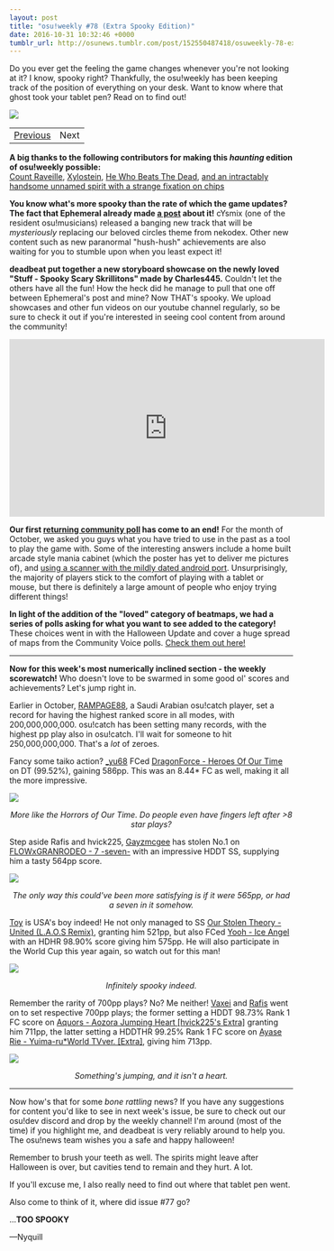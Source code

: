 ```yaml
---
layout: post
title: "osu!weekly #78 (Extra Spooky Edition)"
date: 2016-10-31 10:32:46 +0000
tumblr_url: http://osunews.tumblr.com/post/152550487418/osuweekly-78-extra-spooky-edition
---
```


Do you ever get the feeling the game changes whenever you're not looking at it? I know, spooky right? Thankfully, the osu!weekly has been keeping track of the position of everything on your desk. Want to know where that ghost took your tablet pen? Read on to find out!

![](https://puu.sh/nqIAS/05e726ece8.jpg)
<table width="100%"><tr><td align="left"><a href="https://osu.ppy.sh/home/news/2016-10-24-osuweekly-76">Previous</a></td>
<td align="right">Next</td>
</tr></table>

**A big thanks to the following contributors for making this *haunting* edition of osu!weekly possible:**<br>
[Count Raveille](https://osu.ppy.sh/users/Raveille), [Xylostein](https://osu.ppy.sh/users/Xylo-), [He Who Beats The Dead](https://osu.ppy.sh/users/deadbeat), [and an intractably handsome unnamed spirit with a strange fixation on chips](https://osu.ppy.sh/users/Ephemeral)

**You know what's more spooky than the rate of which the game updates? The fact that Ephemeral already made [a post](https://osu.ppy.sh/news/152454785083) about it!** cYsmix (one of the resident osu!musicians) released a banging new track that will be *mysteriously* replacing our beloved circles theme from nekodex. Other new content such as new paranormal "hush-hush" achievements are also waiting for you to stumble upon when you least expect it!

**deadbeat put together a new storyboard showcase on the newly loved "Stuff - Spooky Scary Skrillitons" made by Charles445.** Couldn't let the others have all the fun! How the heck did he manage to pull that one off between Ephemeral's post and mine? Now THAT's spooky. We upload showcases and other fun videos on our youtube channel regularly, so be sure to check it out if you're interested in seeing cool content from around the community!

<iframe width="560" height="315" src="https://www.youtube.com/embed/9xFwVFAG2a0" frameborder="0" allowfullscreen></iframe>

**Our first [returning community poll](https://osu.ppy.sh/community/forums/topics/508531/start=15) has come to an end!** For the month of October, we asked you guys what you have tried to use in the past as a tool to play the game with. Some of the interesting answers include a home built arcade style mania cabinet (which the poster has yet to deliver me pictures of), and [using a scanner with the mildly dated android port](https://www.youtube.com/watch?v=zijUbm4kEZY). Unsurprisingly, the majority of players stick to the comfort of playing with a tablet or mouse, but there is definitely a large amount of people who enjoy trying different things!

**In light of the addition of the "loved" category of beatmaps, we had a series of polls asking for what you want to see added to the category!** These choices went in with the Halloween Update and cover a huge spread of maps from the Community Voice polls. [Check them out here!](https://osu.ppy.sh/p/beatmaplist&s=4&r=12)

---

**Now for this week's most numerically inclined section - the weekly scorewatch!** Who doesn't love to be swarmed in some good ol' scores and achievements? Let's jump right in.

Earlier in October, [RAMPAGE88](https://osu.ppy.sh/users/448547), a Saudi Arabian osu!catch player, set a record for having the highest ranked score in all modes, with 200,000,000,000. osu!catch has been setting many records, with the highest pp play also in osu!catch. I'll wait for someone to hit 250,000,000,000. That's a *lot* of zeroes.

Fancy some taiko action? [\_yu68](https://osu.ppy.sh/users/_yu68) FCed [DragonForce - Heroes Of Our Time](https://osu.ppy.sh/beatmapsets/461782) on DT (99.52%), gaining 586pp. This was an 8.44* FC as well, making it all the more impressive.

![](https://osu.ppy.sh/ss/6435657)
<p style="text-align:center;"><i>More like the Horrors of Our Time. Do people even have fingers left after >8 star plays?</i></p>

Step aside Rafis and hvick225, [Gayzmcgee](https://osu.ppy.sh/users/1419095) has stolen No.1 on [FLOWxGRANRODEO - 7 -seven-](https://osu.ppy.sh/beatmapsets/282345) with an impressive HDDT SS, supplying him a tasty 564pp score.

![](https://osu.ppy.sh/ss/6435665)
<p style="text-align:center;"><i>The only way this could've been more satisfying is if it were 565pp, or had a seven in it somehow.</i></p>

[Toy](https://osu.ppy.sh/users/2757689) is USA's boy indeed! He not only managed to SS [Our Stolen Theory - United (L.A.O.S Remix)](https://osu.ppy.sh/beatmapsets/237768), granting him 521pp, but also FCed [Yooh - Ice Angel](https://osu.ppy.sh/beatmapsets/297933) with an HDHR 98.90% score giving him 575pp. He will also participate in the World Cup this year again, so watch out for this man!

![](https://osu.ppy.sh/ss/6435682)
<p style="text-align:center;"><i>Infinitely spooky indeed.</i></p>

Remember the rarity of 700pp plays? No? Me neither! [Vaxei](https://osu.ppy.sh/users/4787150) and [Rafis](https://osu.ppy.sh/users/2558286) went on to set respective 700pp plays; the former setting a HDDT 98.73% Rank 1 FC score on [Aquors - Aozora Jumping Heart \[hvick225's Extra\]](https://osu.ppy.sh/beatmaps/1063410?m=0) granting him 711pp, the latter setting a HDDTHR 99.25% Rank 1 FC score on [Ayase Rie - Yuima-ru*World TVver. \[Extra\]](https://osu.ppy.sh/beatmaps/983680?m=0), giving him 713pp.

![](https://osu.ppy.sh/ss/6452900)
<p style="text-align:center;"><i>Something's jumping, and it isn't a heart.</i></p>

---

Now how's that for some *bone rattling* news? If you have any suggestions for content you'd like to see in next week's issue, be sure to check out our osu!dev discord and drop by the weekly channel! I'm around (most of the time) if you highlight me, and deadbeat is very reliably around to help you. The osu!news team wishes you a safe and happy halloween!

Remember to brush your teeth as well. The spirits might leave after Halloween is over, but cavities tend to remain and they hurt. A lot.

If you'll excuse me, I also really need to find out where that tablet pen went.

Also come to think of it, where did issue \#77 go?

...**TOO SPOOKY**

—Nyquill
